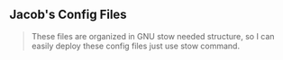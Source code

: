 ## Jacob's Config Files

> These files are organized in GNU stow needed structure, so I can easily deploy these config files just use stow command.

